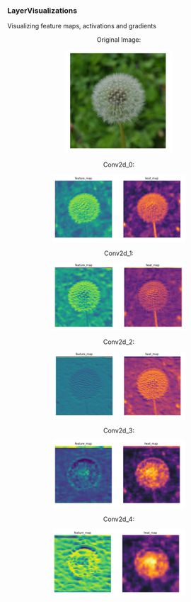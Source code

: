 ### LayerVisualizations
Visualizing feature maps, activations and gradients

<p align="center">
  Original Image:
</p>
<p align="center">
  <img width="240" height="234" src="static/01_org.PNG">
</p>
<p align="center">
  Conv2d_0:
</p>
<p align="center">
  <img width="300" height="152" src="static/conv0.PNG">
</p>
<p align="center">
  Conv2d_1:
</p>
<p align="center">
  <img width="300" height="152" src="static/conv1.PNG">
</p>
<p align="center">
  Conv2d_2:
</p>
<p align="center">
  <img width="300" height="152" src="static/conv2.PNG">
</p>
<p align="center">
  Conv2d_3:
</p>
<p align="center">
  <img width="300" height="152" src="static/conv3.PNG">
</p>
<p align="center">
  Conv2d_4:
</p>
<p align="center">
  <img width="300" height="152" src="static/conv5.PNG">
</p>
